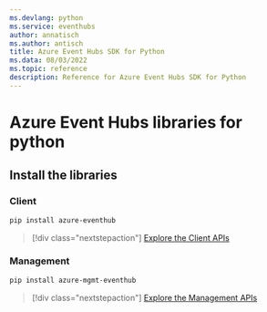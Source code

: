 ```yaml
---
ms.devlang: python
ms.service: eventhubs
author: annatisch
ms.author: antisch
title: Azure Event Hubs SDK for Python
ms.data: 08/03/2022
ms.topic: reference
description: Reference for Azure Event Hubs SDK for Python
---
```

# Azure Event Hubs libraries for python

## Install the libraries


### Client

```bash
pip install azure-eventhub
```
> [!div class="nextstepaction"]
> [Explore the Client APIs](/python/api/overview/azure/eventhub-readme)


### Management

```bash
pip install azure-mgmt-eventhub
```
> [!div class="nextstepaction"]
> [Explore the Management APIs](/python/api/overview/azure/eventhubs/management)